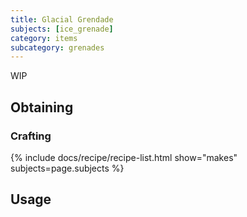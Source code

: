 ```yaml
---
title: Glacial Grendade
subjects: [ice_grenade]
category: items
subcategory: grenades
---
```


WIP

Obtaining
---------

### Crafting
{% include docs/recipe/recipe-list.html show="makes" subjects=page.subjects %}

Usage
-----
